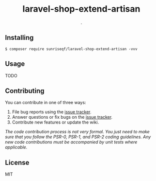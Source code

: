 <h1 align="center"> laravel-shop-extend-artisan </h1>

<p align="center"> .</p>


## Installing

```shell
$ composer require sunriseqf/laravel-shop-extend-artisan -vvv
```

## Usage

TODO

## Contributing

You can contribute in one of three ways:

1. File bug reports using the [issue tracker](https://github.com/sunriseqf/laravel-shop-extend-artisan/issues).
2. Answer questions or fix bugs on the [issue tracker](https://github.com/sunriseqf/laravel-shop-extend-artisan/issues).
3. Contribute new features or update the wiki.

_The code contribution process is not very formal. You just need to make sure that you follow the PSR-0, PSR-1, and PSR-2 coding guidelines. Any new code contributions must be accompanied by unit tests where applicable._

## License

MIT